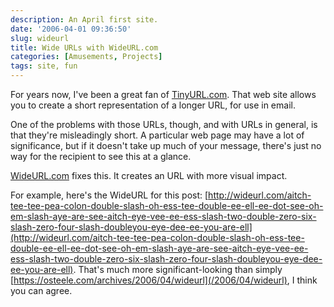 ```yaml
---
description: An April first site.
date: '2006-04-01 09:36:50'
slug: wideurl
title: Wide URLs with WideURL.com
categories: [Amusements, Projects]
tags: site, fun
---
```


For years now, I've been a great fan of [TinyURL.com](http://tinyurl.com).  That web site allows you to create a short representation of a longer URL, for use in email.

One of the problems with those URLs, though, and with URLs in general, is that they're misleadingly short.  A particular web page may have a lot of significance, but if it doesn't take up much of your message, there's just no way for the recipient to see this at a glance.

[WideURL.com](http://wideurl.com) fixes this.  It creates an URL with more visual impact.

For example, here's the WideURL for this post: [http://wideurl.com/aitch-tee-tee-pea-colon-double-slash-oh-ess-tee-double-ee-ell-ee-dot-see-oh-em-slash-aye-are-see-aitch-eye-vee-ee-ess-slash-two-double-zero-six-slash-zero-four-slash-doubleyou-eye-dee-ee-you-are-ell](http://wideurl.com/aitch-tee-tee-pea-colon-double-slash-oh-ess-tee-double-ee-ell-ee-dot-see-oh-em-slash-aye-are-see-aitch-eye-vee-ee-ess-slash-two-double-zero-six-slash-zero-four-slash-doubleyou-eye-dee-ee-you-are-ell).  That's much more significant-looking than simply [https://osteele.com/archives/2006/04/wideurl](/2006/04/wideurl), I think you can agree.
